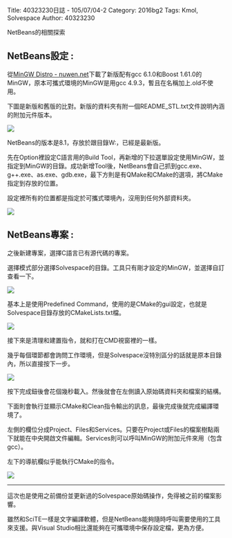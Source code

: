 Title: 40323230日誌 - 105/07/04-2
Category: 2016bg2
Tags: Kmol, Solvespace
Author: 40323230


NetBeans的相關探索

<!-- PELICAN_END_SUMMARY -->

<h2>NetBeans設定 :</h2>

從[MinGW Distro - nuwen.net](https://nuwen.net/mingw.html"nuwen.net")下載了新版配有gcc 6.1.0和Boost 1.61.0的MinGW，原本可攜式環境的MinGW是用gcc 4.9.3，暫且在名稱加上.old不使用。

下圖是新版和舊版的比對。新版的資料夾有附一個README_STL.txt文件說明內涵的附加元件版本。

<img src="http://i.imgur.com/QusRHMc.jpg" >

NetBeans的版本是8.1，存放於跟目錄W:，已經是最新版。

先在Option裡設定C語言用的Build Tool，再新增的下拉選單設定使用MinGW，並指定到MinGW的目錄。成功新增Tool後，NetBeans會自己抓到gcc.exe、g++.exe、as.exe、gdb.exe，最下方則是有QMake和CMake的選項，將CMake指定到存放的位置。

設定裡所有的位置都是指定於可攜式環境內，沒用到任何外部資料夾。

<img src="http://i.imgur.com/aY6AzV5.jpg" >

<h2>NetBeans專案 :</h2>

之後新建專案，選擇C語言已有源代碼的專案。

選擇模式部分選擇Solvespace的目錄。工具只有剛才設定的MinGW，並選擇自訂查看一下。

<img src="http://i.imgur.com/MOdwa0P.jpg" >

基本上是使用Predefined Command，使用的是CMake的gui設定，也就是Solvespace目錄存放的CMakeLists.txt檔。

<img src="http://i.imgur.com/f4sSsvQ.jpg" >

接下來是清理和建置指令，就和打在CMD視窗裡的一樣。

幾乎每個環節都會詢問工作環境，但是Solvespace沒特別區分的話就是原本目錄內，所以直接按下一步。

<img src="http://i.imgur.com/HrGJNnU.jpg" >

按下完成鈕後會花個幾秒載入。然後就會在左側讀入原始碼資料夾和檔案的結構。

下面則會執行並顯示CMake和Clean指令輸出的訊息，最後完成後就完成編譯環境了。

左側的欄位分成Project、Files和Services。只要在Project或Files的檔案樹點兩下就能在中央開啟文件編輯。Services則可以呼叫MinGW的附加元件來用（包含gcc）。

左下的導航欄似乎能執行CMake的指令。

<img src="http://i.imgur.com/mFKn2Pc.jpg" >

<hr>

這次也是使用之前備份並更新過的Solvespace原始碼操作，免得被之前的檔案影響。

雖然和SciTE一樣是文字編譯軟體，但是NetBeans能夠隨時呼叫需要使用的工具來支援。與Visual Studio相比還能夠在可攜環境中保存設定檔，更為方便。